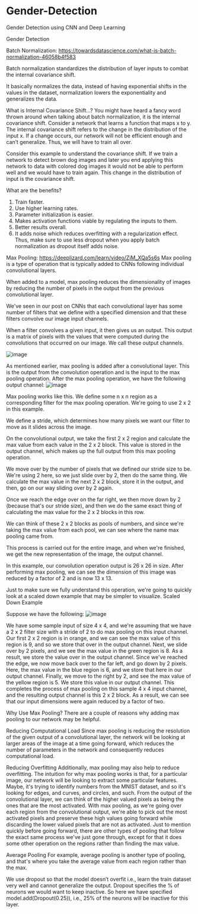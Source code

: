 # Gender-Detection
Gender Detection using CNN and Deep Learning


Gender Detection

Batch Normalization: https://towardsdatascience.com/what-is-batch-normalization-46058b4f583

Batch normalization standardizes the distribution of layer inputs to combat the internal covariance shift.

It basically normalizes the data, instead of having exponential shifts in the values in the dataset, normalization lowers the exponentiality and generalizes the data.


What is Internal Covariance Shift…?
You might have heard a fancy word thrown around when talking about batch normalization, it is the internal covariance shift. Consider a network that learns a function that maps x to y. The internal covariance shift refers to the change in the distribution of the input x. If a change occurs, our network will not be efficient enough and can’t generalize. Thus, we will have to train all over.

Consider this example to understand the covariance shift. If we train a network to detect brown dog images and later you end applying this network to data with colored dog images it would not be able to perform well and we would have to train again. This change in the distribution of input is the covariance shift.



What are the benefits?
1.	Train faster.
2.	Use higher learning rates.
3.	Parameter initialization is easier.
4.	Makes activation functions viable by regulating the inputs to them.
5.	Better results overall.
6.	It adds noise which reduces overfitting with a regularization effect. Thus, make sure to use less dropout when you apply batch normalization as dropout itself adds noise.

 

Max Pooling: https://deeplizard.com/learn/video/ZjM_XQa5s6s
Max pooling is a type of operation that is typically added to CNNs following individual convolutional layers.

When added to a model, max pooling reduces the dimensionality of images by reducing the number of pixels in the output from the previous convolutional layer.

We've seen in our post on CNNs that each convolutional layer has some number of filters that we define with a specified dimension and that these filters convolve our image input channels.

When a filter convolves a given input, it then gives us an output. This output is a matrix of pixels with the values that were computed during the convolutions that occurred on our image. We call these output channels.
 
![image](https://user-images.githubusercontent.com/87309254/173369049-2d386e67-2b85-4cb9-9b83-92702be052fa.png)
 
 
As mentioned earlier, max pooling is added after a convolutional layer. This is the output from the convolution operation and is the input to the max pooling operation.
After the max pooling operation, we have the following output channel:
![image](https://user-images.githubusercontent.com/87309254/173369104-28ed6c96-f064-4eee-98d7-e01af1a616fe.png)


Max pooling works like this. We define some n x n region as a corresponding filter for the max pooling operation. We're going to use 2 x 2 in this example.

We define a stride, which determines how many pixels we want our filter to move as it slides across the image.

On the convolutional output, we take the first 2 x 2 region and calculate the max value from each value in the 2 x 2 block. This value is stored in the output channel, which makes up the full output from this max pooling operation.

We move over by the number of pixels that we defined our stride size to be. We're using 2 here, so we just slide over by 2, then do the same thing. We calculate the max value in the next 2 x 2 block, store it in the output, and then, go on our way sliding over by 2 again.

Once we reach the edge over on the far right, we then move down by 2 (because that's our stride size), and then we do the same exact thing of calculating the max value for the 2 x 2 blocks in this row.

We can think of these 2 x 2 blocks as pools of numbers, and since we're taking the max value from each pool, we can see where the name max pooling came from.

This process is carried out for the entire image, and when we're finished, we get the new representation of the image, the output channel.

In this example, our convolution operation output is 26 x 26 in size. After performing max pooling, we can see the dimension of this image was reduced by a factor of 2 and is now 13 x 13.


Just to make sure we fully understand this operation, we're going to quickly look at a scaled down example that may be simpler to visualize.
Scaled Down Example

Suppose we have the following:
![image](https://user-images.githubusercontent.com/87309254/173369319-33db10bf-ba6f-4d96-9091-50a359687558.png)

 
We have some sample input of size 4 x 4, and we're assuming that we have a 2 x 2 filter size with a stride of 2 to do max pooling on this input channel.
Our first 2 x 2 region is in orange, and we can see the max value of this region is 9, and so we store that over in the output channel.
Next, we slide over by 2 pixels, and we see the max value in the green region is 8. As a result, we store the value over in the output channel.
Since we've reached the edge, we now move back over to the far left, and go down by 2 pixels. Here, the max value in the blue region is 6, and we store that here in our output channel.
Finally, we move to the right by 2, and see the max value of the yellow region is 5. We store this value in our output channel.
This completes the process of max pooling on this sample 4 x 4 input channel, and the resulting output channel is this 2 x 2 block. As a result, we can see that our input dimensions were again reduced by a factor of two.



Why Use Max Pooling?
There are a couple of reasons why adding max pooling to our network may be helpful.

Reducing Computational Load
Since max pooling is reducing the resolution of the given output of a convolutional layer, the network will be looking at larger areas of the image at a time going forward, which reduces the number of parameters in the network and consequently reduces computational load.

Reducing Overfitting
Additionally, max pooling may also help to reduce overfitting. The intuition for why max pooling works is that, for a particular image, our network will be looking to extract some particular features.
Maybe, it's trying to identify numbers from the MNIST dataset, and so it's looking for edges, and curves, and circles, and such. From the output of the convolutional layer, we can think of the higher valued pixels as being the ones that are the most activated.
With max pooling, as we're going over each region from the convolutional output, we're able to pick out the most activated pixels and preserve these high values going forward while discarding the lower valued pixels that are not as activated.
Just to mention quickly before going forward, there are other types of pooling that follow the exact same process we've just gone through, except for that it does some other operation on the regions rather than finding the max value.

Average Pooling
For example, average pooling is another type of pooling, and that's where you take the average value from each region rather than the max.



We use dropout so that the model doesn’t overfit i.e., learn the train dataset very well and cannot generalize the output.
Dropout specifies the % of neurons we would want to keep inactive.
So here we have specified model.add(Dropout(0.25)), i.e., 25% of the neurons will be inactive for this layer.
